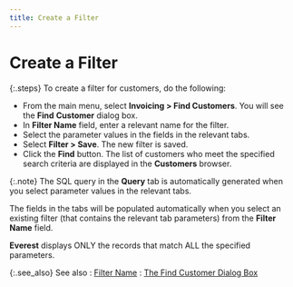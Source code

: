 ```yaml
---
title: Create a Filter
---
```


# Create a Filter


{:.steps}
To create a filter for customers, do the  following:

- From the main  menu, select **Invoicing &gt; Find Customers**.  You will see the **Find** **Customer** dialog box.
- In **Filter 
 Name** field, enter a relevant name for the filter.
- Select the  parameter values in the fields in the relevant tabs.
- Select **Filter &gt; Save**. The new filter is  saved.
- Click the **Find** button. The list of customers who  meet the specified search criteria are displayed in the **Customers** browser.



{:.note}
The SQL query in the **Query** tab  is automatically generated when you select parameter values in the relevant  tabs.


The fields in the tabs will be populated automatically when you select  an existing filter (that contains the relevant tab parameters) from the  **Filter Name** field.


**Everest** displays ONLY the records  that match ALL the specified parameters.


{:.see_also}
See also
: [Filter  Name]({{site.mc_baseurl}}/misc/filter_name_find_customers.html)
: [The Find  Customer Dialog Box]({{site.mc_baseurl}}/find-customers/find-customers-dialog-box/customer_filter_dialog_box.html)
